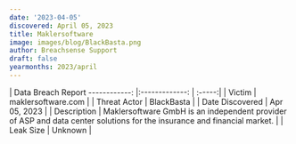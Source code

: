 ```yaml
---
date: '2023-04-05'
discovered: April 05, 2023
title: Maklersoftware
image: images/blog/BlackBasta.png
author: Breachsense Support
draft: false
yearmonths: 2023/april
---
```



| Data Breach Report
------------:     |:-------------:    | :-----:|
| Victim      | maklersoftware.com      | 
| Threat Actor      | BlackBasta      | 
| Date Discovered      | Apr 05, 2023      | 
| Description      | Maklersoftware GmbH is an independent provider of ASP and data center solutions for the insurance and financial market.      | 
| Leak Size      | Unknown      | 

